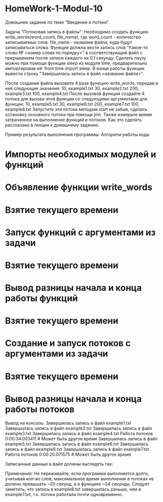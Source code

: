 # HomeWork-1-Modul-10
Домашнее задание по теме "Введение в потоки".

Задача "Потоковая запись в файлы":
Необходимо создать функцию write_words(word_count, file_name), где word_count - количество записываемых слов, file_name - название файла, куда будут записываться слова.
Функция должна вести запись слов "Какое-то слово № <номер слова по порядку>" в соответствующий файл с прерыванием после записи каждого на 0.1 секунду.
Сделать паузу можно при помощи функции sleep из модуля time, предварительно импортировав её: from time import sleep.
В конце работы функции вывести строку "Завершилась запись в файл <название файла>".

После создания файла вызовите 4 раза функцию write_words, передав в неё следующие значения:
10, example1.txt
30, example2.txt
200, example3.txt
100, example4.txt
После вызовов функций создайте 4 потока для вызова этой функции со следующими аргументами для функции:
10, example5.txt
30, example6.txt
200, example7.txt
100, example8.txt
Запустите эти потоки методом start не забыв, сделать остановку основного потока при помощи join.
Также измерьте время затраченное на выполнение функций и потоков. Как это сделать рассказано в лекции к домашнему заданию.

Пример результата выполнения программы:
Алгоритм работы кода:
# Импорты необходимых модулей и функций
# Объявление функции write_words
# Взятие текущего времени
# Запуск функций с аргументами из задачи
# Взятие текущего времени
# Вывод разницы начала и конца работы функций
# Взятие текущего времени
# Создание и запуск потоков с аргументами из задачи
# Взятие текущего времени
# Вывод разницы начала и конца работы потоков
Вывод на консоль:
Завершилась запись в файл example1.txt
Завершилась запись в файл example2.txt
Завершилась запись в файл example3.txt
Завершилась запись в файл example4.txt
Работа потоков 0:00:34.003411 # Может быть другое время
Завершилась запись в файл example5.txt
Завершилась запись в файл example6.txt
Завершилась запись в файл example8.txt
Завершилась запись в файл example7.txt
Работа потоков 0:00:20.071575 # Может быть другое время

Записанные данные в файл должны выглядеть так:


Примечания:
Не переживайте, если программа выполняется долго, учитывая кол-во слов, максимальное время выполнения в потоках не должно превышать ~20 секунд, а в функциях ~34 секунды.
Cледует заметить, что запись в example8.txt завершилась раньше, чем в example7.txt, т.к. потоки работали почти одновременно.
